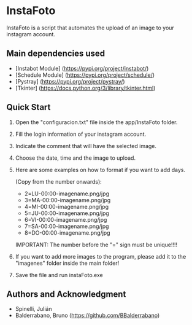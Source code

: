 # InstaFoto

InstaFoto is a script that automates the upload of an image to your instagram account. 

## Main dependencies used
- [Instabot Module] (https://pypi.org/project/instabot/)
- [Schedule Module] (https://pypi.org/project/schedule/)
- [Pystray] (https://pypi.org/project/pystray/)
- [Tkinter] (https://docs.python.org/3/library/tkinter.html)

## Quick Start

1. Open the "configuracion.txt" file inside the app/InstaFoto folder.
2. Fill the login information of your instagram account.
3. Indicate the comment that will have the selected image.
4. Choose the date, time and the image to upload.
5. Here are some examples on how to format if you want to add days.

	(Copy from the number onwards):
	- 2=LU-00:00-imagename.png/jpg
	- 3=MA-00:00-imagename.png/jpg
	- 4=MI-00:00-imagename.png/jpg
	- 5=JU-00:00-imagename.png/jpg
	- 6=VI-00:00-imagename.png/jpg
	- 7=SA-00:00-imagename.png/jpg
	- 8=DO-00:00-imagename.png/jpg

	IMPORTANT: The number before the "=" sign must be unique!!!!

6. If you want to add more images to the program, please add it to the "imagenes" folder inside the main folder!
7. Save the file and run instaFoto.exe

## Authors and Acknowledgment

- Spinelli, Julián
- Balderrabano, Bruno (https://github.com/BBalderrabano)


